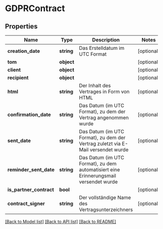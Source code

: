 # GDPRContract

## Properties
Name | Type | Description | Notes
------------ | ------------- | ------------- | -------------
**creation_date** | **string** | Das Erstelldatum im UTC Format | [optional] 
**tom** | **object** |  | [optional] 
**client** | **object** |  | [optional] 
**recipient** | **object** |  | [optional] 
**html** | **string** | Der Inhalt des Vertrages in Form von HTML | [optional] 
**confirmation_date** | **string** | Das Datum (im UTC Format), zu dem der Vertrag angenommen wurde | [optional] 
**sent_date** | **string** | Das Datum (im UTC Format), zu dem der Vertrag zuletzt via E-Mail versendet wurde | [optional] 
**reminder_sent_date** | **string** | Das Datum (im UTC Format), zu dem automatisiert eine Erinnerungsmail versendet wurde | [optional] 
**is_partner_contract** | **bool** |  | [optional] 
**contract_signer** | **string** | Der vollständige Name des Vertragsunterzeichners | [optional] 

[[Back to Model list]](../README.md#documentation-for-models) [[Back to API list]](../README.md#documentation-for-api-endpoints) [[Back to README]](../README.md)


